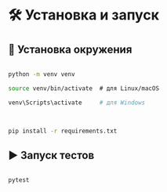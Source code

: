 # 🛠 Установка и запуск

  

## 🔧 Установка окружения

  

```bash

python -m venv venv

source venv/bin/activate  # для Linux/macOS

venv\Scripts\activate     # для Windows

  

pip install -r requirements.txt

```

  

## ▶️ Запуск тестов

  

```bash

pytest

```